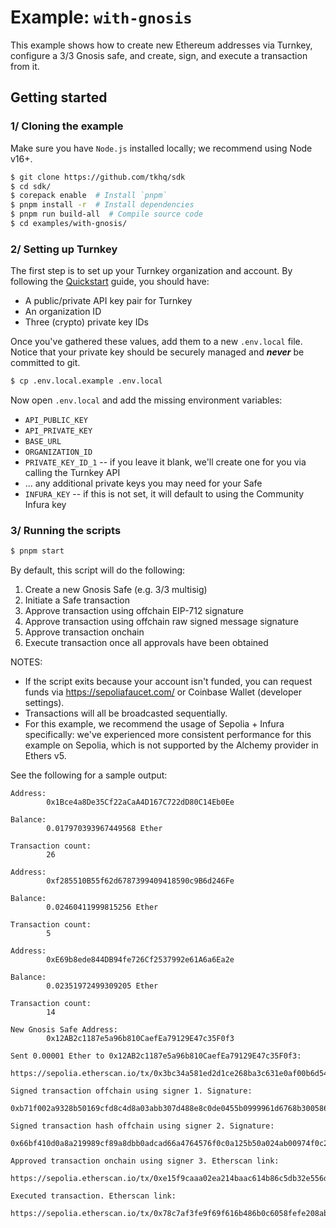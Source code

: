 # Example: `with-gnosis`

This example shows how to create new Ethereum addresses via Turnkey, configure a 3/3 Gnosis safe, and create, sign, and execute a transaction from it.

## Getting started

### 1/ Cloning the example

Make sure you have `Node.js` installed locally; we recommend using Node v16+.

```bash
$ git clone https://github.com/tkhq/sdk
$ cd sdk/
$ corepack enable  # Install `pnpm`
$ pnpm install -r  # Install dependencies
$ pnpm run build-all  # Compile source code
$ cd examples/with-gnosis/
```

### 2/ Setting up Turnkey

The first step is to set up your Turnkey organization and account. By following the [Quickstart](https://turnkey.readme.io/docs/quickstart) guide, you should have:

- A public/private API key pair for Turnkey
- An organization ID
- Three (crypto) private key IDs

Once you've gathered these values, add them to a new `.env.local` file. Notice that your private key should be securely managed and **_never_** be committed to git.

```bash
$ cp .env.local.example .env.local
```

Now open `.env.local` and add the missing environment variables:

- `API_PUBLIC_KEY`
- `API_PRIVATE_KEY`
- `BASE_URL`
- `ORGANIZATION_ID`
- `PRIVATE_KEY_ID_1` -- if you leave it blank, we'll create one for you via calling the Turnkey API
- ... any additional private keys you may need for your Safe
- `INFURA_KEY` -- if this is not set, it will default to using the Community Infura key

### 3/ Running the scripts

```bash
$ pnpm start
```

By default, this script will do the following:

1. Create a new Gnosis Safe (e.g. 3/3 multisig)
2. Initiate a Safe transaction
3. Approve transaction using offchain EIP-712 signature
4. Approve transaction using offchain raw signed message signature
5. Approve transaction onchain
6. Execute transaction once all approvals have been obtained

NOTES:

- If the script exits because your account isn't funded, you can request funds via https://sepoliafaucet.com/ or Coinbase Wallet (developer settings).
- Transactions will all be broadcasted sequentially.
- For this example, we recommend the usage of Sepolia + Infura specifically: we've experienced more consistent performance for this example on Sepolia, which is not supported by the Alchemy provider in Ethers v5.

See the following for a sample output:

```
Address:
        0x1Bce4a8De35Cf22aCaA4D167C722dD80C14Eb0Ee

Balance:
        0.017970393967449568 Ether

Transaction count:
        26

Address:
        0xf285510B55f62d6787399409418590c9B6d246Fe

Balance:
        0.02460411999815256 Ether

Transaction count:
        5

Address:
        0xE69b8ede844DB94fe726Cf2537992e61A6a6Ea2e

Balance:
        0.02351972499309205 Ether

Transaction count:
        14

New Gnosis Safe Address:
        0x12AB2c1187e5a96b810CaefEa79129E47c35F0f3

Sent 0.00001 Ether to 0x12AB2c1187e5a96b810CaefEa79129E47c35F0f3:
        https://sepolia.etherscan.io/tx/0x3bc34a581ed2d1ce268ba3c631e0af00b6d54014c5801b3b7d19453fcf571ae2

Signed transaction offchain using signer 1. Signature:
        0xb71f002a9328b50169cfd8c4d8a03abb307d488e8c0de0455b0999961d6768b3005860f457c25420d1bb993cb0b60d8c07862e6e39d9953a6a2d44da2fd172261c

Signed transaction hash offchain using signer 2. Signature:
        0x66bf410d0a8a219989cf89a8dbb0adcad66a4764576f0c0a125b50a024ab00974f0c232e42feccb61890186bf22db111481b6f5bb9ebc4c0b95f65795353235720

Approved transaction onchain using signer 3. Etherscan link:
        https://sepolia.etherscan.io/tx/0xe15f9caaa02ea214baac614b86c5db32e556d8ca043060a3f7cf4a899cf81852

Executed transaction. Etherscan link:
        https://sepolia.etherscan.io/tx/0x78c7af3fe9f69f616b486b0c6058fefe208ab3c00596c519907a139c78157f92
```
